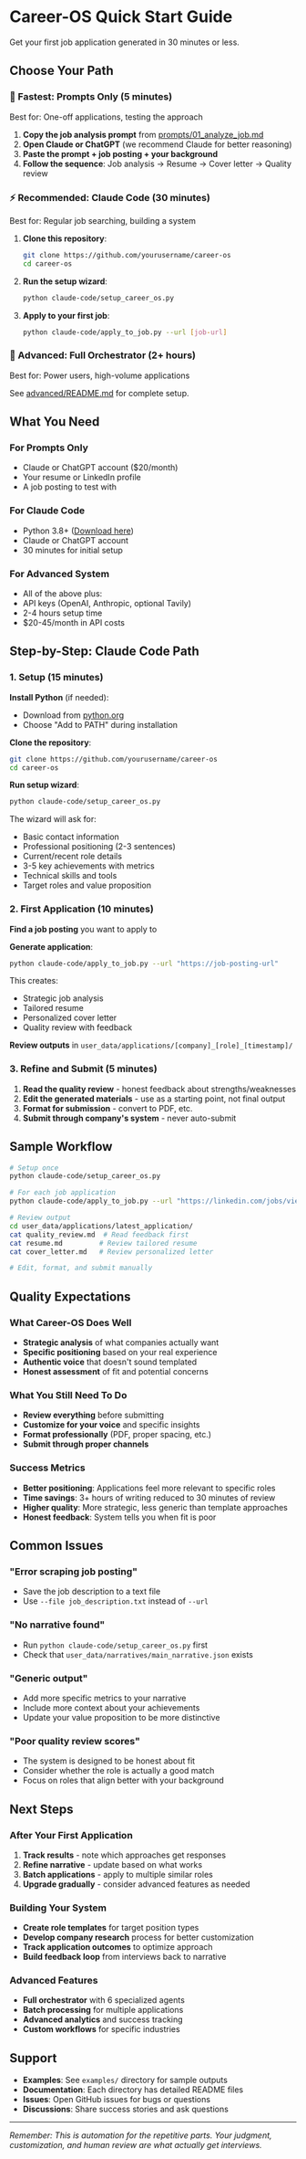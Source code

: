# Career-OS Quick Start Guide

Get your first job application generated in 30 minutes or less.

## Choose Your Path

### 🚀 Fastest: Prompts Only (5 minutes)
Best for: One-off applications, testing the approach

1. **Copy the job analysis prompt** from [prompts/01_analyze_job.md](prompts/01_analyze_job.md)
2. **Open Claude or ChatGPT** (we recommend Claude for better reasoning)
3. **Paste the prompt + job posting + your background**
4. **Follow the sequence**: Job analysis → Resume → Cover letter → Quality review

### ⚡ Recommended: Claude Code (30 minutes)
Best for: Regular job searching, building a system

1. **Clone this repository**:
   ```bash
   git clone https://github.com/yourusername/career-os
   cd career-os
   ```

2. **Run the setup wizard**:
   ```bash
   python claude-code/setup_career_os.py
   ```

3. **Apply to your first job**:
   ```bash
   python claude-code/apply_to_job.py --url [job-url]
   ```

### 🔧 Advanced: Full Orchestrator (2+ hours)
Best for: Power users, high-volume applications

See [advanced/README.md](advanced/README.md) for complete setup.

## What You Need

### For Prompts Only
- Claude or ChatGPT account ($20/month)
- Your resume or LinkedIn profile
- A job posting to test with

### For Claude Code
- Python 3.8+ ([Download here](https://python.org))
- Claude or ChatGPT account
- 30 minutes for initial setup

### For Advanced System
- All of the above plus:
- API keys (OpenAI, Anthropic, optional Tavily)
- 2-4 hours setup time
- $20-45/month in API costs

## Step-by-Step: Claude Code Path

### 1. Setup (15 minutes)

**Install Python** (if needed):
- Download from [python.org](https://python.org)
- Choose "Add to PATH" during installation

**Clone the repository**:
```bash
git clone https://github.com/yourusername/career-os
cd career-os
```

**Run setup wizard**:
```bash
python claude-code/setup_career_os.py
```

The wizard will ask for:
- Basic contact information
- Professional positioning (2-3 sentences)
- Current/recent role details
- 3-5 key achievements with metrics
- Technical skills and tools
- Target roles and value proposition

### 2. First Application (10 minutes)

**Find a job posting** you want to apply to

**Generate application**:
```bash
python claude-code/apply_to_job.py --url "https://job-posting-url"
```

This creates:
- Strategic job analysis
- Tailored resume
- Personalized cover letter
- Quality review with feedback

**Review outputs** in `user_data/applications/[company]_[role]_[timestamp]/`

### 3. Refine and Submit (5 minutes)

1. **Read the quality review** - honest feedback about strengths/weaknesses
2. **Edit the generated materials** - use as a starting point, not final output
3. **Format for submission** - convert to PDF, etc.
4. **Submit through company's system** - never auto-submit

## Sample Workflow

```bash
# Setup once
python claude-code/setup_career_os.py

# For each job application
python claude-code/apply_to_job.py --url "https://linkedin.com/jobs/view/123456"

# Review output
cd user_data/applications/latest_application/
cat quality_review.md  # Read feedback first
cat resume.md         # Review tailored resume
cat cover_letter.md   # Review personalized letter

# Edit, format, and submit manually
```

## Quality Expectations

### What Career-OS Does Well
- **Strategic analysis** of what companies actually want
- **Specific positioning** based on your real experience
- **Authentic voice** that doesn't sound templated
- **Honest assessment** of fit and potential concerns

### What You Still Need To Do
- **Review everything** before submitting
- **Customize for your voice** and specific insights
- **Format professionally** (PDF, proper spacing, etc.)
- **Submit through proper channels**

### Success Metrics
- **Better positioning**: Applications feel more relevant to specific roles
- **Time savings**: 3+ hours of writing reduced to 30 minutes of review
- **Higher quality**: More strategic, less generic than template approaches
- **Honest feedback**: System tells you when fit is poor

## Common Issues

### "Error scraping job posting"
- Save the job description to a text file
- Use `--file job_description.txt` instead of `--url`

### "No narrative found"
- Run `python claude-code/setup_career_os.py` first
- Check that `user_data/narratives/main_narrative.json` exists

### "Generic output"
- Add more specific metrics to your narrative
- Include more context about your achievements
- Update your value proposition to be more distinctive

### "Poor quality review scores"
- The system is designed to be honest about fit
- Consider whether the role is actually a good match
- Focus on roles that align better with your background

## Next Steps

### After Your First Application
1. **Track results** - note which approaches get responses
2. **Refine narrative** - update based on what works
3. **Batch applications** - apply to multiple similar roles
4. **Upgrade gradually** - consider advanced features as needed

### Building Your System
- **Create role templates** for target position types
- **Develop company research** process for better customization
- **Track application outcomes** to optimize approach
- **Build feedback loop** from interviews back to narrative

### Advanced Features
- **Full orchestrator** with 6 specialized agents
- **Batch processing** for multiple applications
- **Advanced analytics** and success tracking
- **Custom workflows** for specific industries

## Support

- **Examples**: See `examples/` directory for sample outputs
- **Documentation**: Each directory has detailed README files
- **Issues**: Open GitHub issues for bugs or questions
- **Discussions**: Share success stories and ask questions

---

*Remember: This is automation for the repetitive parts. Your judgment, customization, and human review are what actually get interviews.*